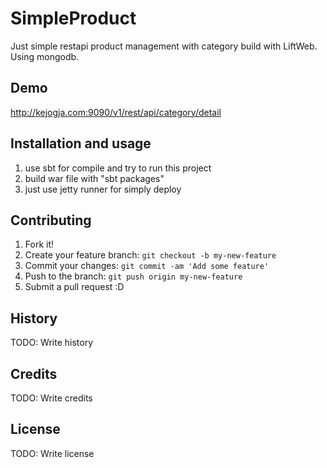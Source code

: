 # SimpleProduct
Just simple restapi product management with category build with LiftWeb. Using mongodb.

## Demo
http://kejogja.com:9090/v1/rest/api/category/detail

## Installation and usage
1. use sbt for compile and try to run this project
3. build war file with "sbt packages"
2. just use jetty runner for simply deploy

## Contributing
1. Fork it!
2. Create your feature branch: `git checkout -b my-new-feature`
3. Commit your changes: `git commit -am 'Add some feature'`
4. Push to the branch: `git push origin my-new-feature`
5. Submit a pull request :D

## History
TODO: Write history

## Credits
TODO: Write credits

## License
TODO: Write license
